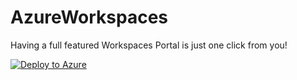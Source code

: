 # AzureWorkspaces

Having a full featured Workspaces Portal is just one click from you!

[![Deploy to Azure](http://azuredeploy.net/deploybutton.png)](https://portal.azure.com/#create/Microsoft.Template/uri/https%3A%2F%2Fraw.githubusercontent.com%2Fguillemsola%2FAzureWorkspaces%2Fmaster%2FAzureWorkspacesDeployment%2Fazuredeploy.json)